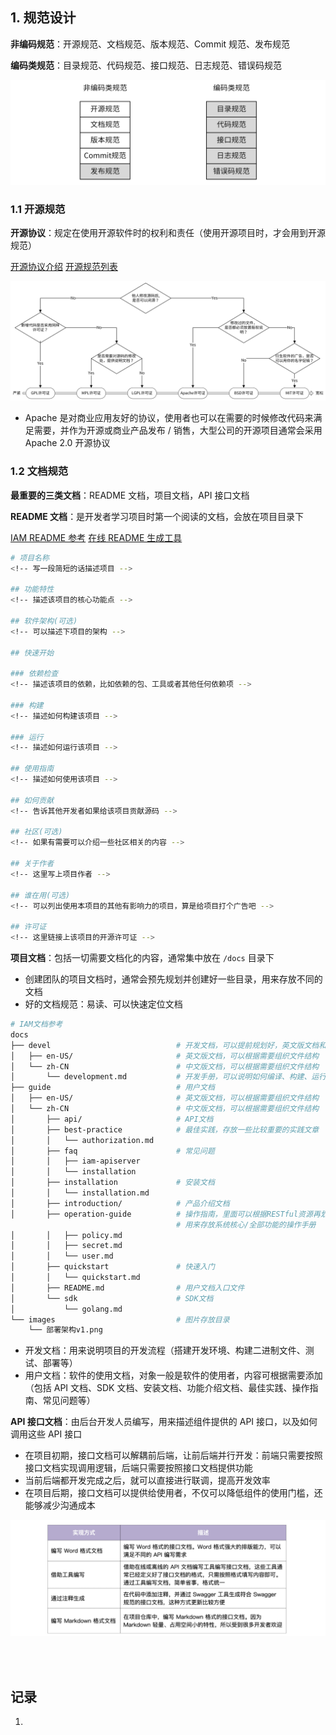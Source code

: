 ## 1. 规范设计

**非编码规范**：开源规范、文档规范、版本规范、Commit 规范、发布规范

**编码类规范**：目录规范、代码规范、接口规范、日志规范、错误码规范 

![image-20240603203117251](../../../../static/image-20240603203117251.png)

### 1.1 开源规范

**开源协议**：规定在使用开源软件时的权利和责任（使用开源项目时，才会用到开源规范）

[开源协议介绍](https://github.com/marmotedu/geekbang-go/blob/master/%E5%BC%80%E6%BA%90%E5%8D%8F%E8%AE%AE%E4%BB%8B%E7%BB%8D.md)	[开源规范列表](https://github.com/marmotedu/geekbang-go/blob/master/%E5%BC%80%E6%BA%90%E8%A7%84%E8%8C%83%E8%AF%A6%E7%BB%86%E5%88%97%E8%A1%A8.md)

![img](../../../../static/61b4d5da6c8327b738e9657c6c144000.png)

- Apache 是对商业应用友好的协议，使用者也可以在需要的时候修改代码来满足需要，并作为开源或商业产品发布 / 销售，大型公司的开源项目通常会采用 Apache 2.0 开源协议

### 1.2 文档规范

**最重要的三类文档**：README 文档，项目文档，API 接口文档

**README 文档**：是开发者学习项目时第一个阅读的文档，会放在项目目录下

[IAM README 参考](https://raw.githubusercontent.com/marmotedu/iam/master/README.md)	[在线 README 生成工具](https://readme.so/)

```bash
# 项目名称
<!-- 写一段简短的话描述项目 -->

## 功能特性
<!-- 描述该项目的核心功能点 -->

## 软件架构(可选)
<!-- 可以描述下项目的架构 -->

## 快速开始

### 依赖检查
<!-- 描述该项目的依赖，比如依赖的包、工具或者其他任何依赖项 -->

### 构建
<!-- 描述如何构建该项目 -->

### 运行
<!-- 描述如何运行该项目 -->

## 使用指南
<!-- 描述如何使用该项目 -->

## 如何贡献
<!-- 告诉其他开发者如果给该项目贡献源码 -->

## 社区(可选)
<!-- 如果有需要可以介绍一些社区相关的内容 -->

## 关于作者
<!-- 这里写上项目作者 -->

## 谁在用(可选)
<!-- 可以列出使用本项目的其他有影响力的项目，算是给项目打个广告吧 -->

## 许可证
<!-- 这里链接上该项目的开源许可证 -->
```



**项目文档**：包括一切需要文档化的内容，通常集中放在 `/docs` 目录下

- 创建团队的项目文档时，通常会预先规划并创建好一些目录，用来存放不同的文档
- 好的文档规范：易读、可以快速定位文档

```bash
# IAM文档参考
docs
├── devel                            # 开发文档，可以提前规划好，英文版文档和中文版文档
│   ├── en-US/                       # 英文版文档，可以根据需要组织文件结构
│   └── zh-CN                        # 中文版文档，可以根据需要组织文件结构
│       └── development.md           # 开发手册，可以说明如何编译、构建、运行项目
├── guide                            # 用户文档
│   ├── en-US/                       # 英文版文档，可以根据需要组织文件结构
│   └── zh-CN                        # 中文版文档，可以根据需要组织文件结构
│       ├── api/                     # API文档
│       ├── best-practice            # 最佳实践，存放一些比较重要的实践文章
│       │   └── authorization.md
│       ├── faq                      # 常见问题
│       │   ├── iam-apiserver
│       │   └── installation
│       ├── installation             # 安装文档
│       │   └── installation.md
│       ├── introduction/            # 产品介绍文档
│       ├── operation-guide          # 操作指南，里面可以根据RESTful资源再划分为更细的子目录，
									 # 用来存放系统核心/全部功能的操作手册
│       │   ├── policy.md
│       │   ├── secret.md
│       │   └── user.md
│       ├── quickstart               # 快速入门
│       │   └── quickstart.md
│       ├── README.md                # 用户文档入口文件
│       └── sdk                      # SDK文档
│           └── golang.md
└── images                           # 图片存放目录
    └── 部署架构v1.png
```

- 开发文档：用来说明项目的开发流程（搭建开发环境、构建二进制文件、测试、部署等）
- 用户文档：软件的使用文档，对象一般是软件的使用者，内容可根据需要添加（包括 API 文档、SDK 文档、安装文档、功能介绍文档、最佳实践、操作指南、常见问题等）



**API 接口文档**：由后台开发人员编写，用来描述组件提供的 API 接口，以及如何调用这些 API 接口

- 在项目初期，接口文档可以解耦前后端，让前后端并行开发：前端只需要按照接口文档实现调用逻辑，后端只需要按照接口文档提供功能
- 当前后端都开发完成之后，就可以直接进行联调，提高开发效率
- 在项目后期，接口文档可以提供给使用者，不仅可以降低组件的使用门槛，还能够减少沟通成本

![image-20240603211913208](../../../../static/image-20240603211913208.png)

<br>





<br>

## 记录

1. 








